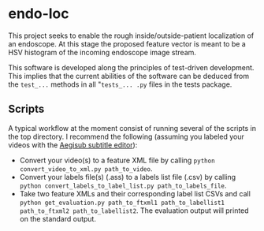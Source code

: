# endo-loc

This project seeks to enable the rough inside/outside-patient localization of an endoscope. At this stage the proposed feature vector is meant to be a HSV histogram of the incoming endoscope image stream.

This software is developed along the principles of test-driven development. This implies that the current abilities of the software can be deduced from the `test_...` methods in all "`tests_... .py` files in the tests package.

## Scripts

A typical workflow at the moment consist of running several of the scripts in the top directory. I recommend the following (assuming you labeled your videos with the [Aegisub subtitle editor](http://www.aegisub.org/)):

* Convert your video(s) to a feature XML file by calling `python convert_video_to_xml.py path_to_video`.
* Convert your labels file(s) (.ass) to a labels list file (.csv) by calling `python convert_labels_to_label_list.py path_to_labels_file`.
* Take two feature XMLs and their corresponding label list CSVs and call `python get_evaluation.py path_to_ftxml1 path_to_labellist1 path_to_ftxml2 path_to_labellist2`. The evaluation output will printed on the standard output.
